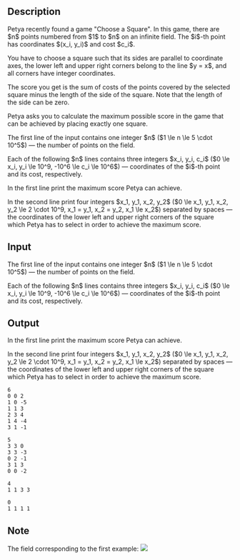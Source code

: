 ## Description

<div><p>Petya recently found a game "Choose a Square". In this game, there are $n$ points numbered from $1$ to $n$ on an infinite field. The $i$-th point has coordinates $(x_i, y_i)$ and cost $c_i$.</p><p>You have to choose a square such that its sides are parallel to coordinate axes, the lower left and upper right corners belong to the line $y = x$, and all corners have integer coordinates.</p><p>The score you get is the sum of costs of the points covered by the selected square minus the length of the side of the square. Note that the length of the side can be zero.</p><p>Petya asks you to calculate the maximum possible score in the game that can be achieved by placing exactly one square.</p></div><div class="input-specification"><p>The first line of the input contains one integer $n$ ($1 \le n \le 5 \cdot 10^5$) — the number of points on the field.</p><p>Each of the following $n$ lines contains three integers $x_i, y_i, c_i$ ($0 \le x_i, y_i \le 10^9, -10^6 \le c_i \le 10^6$) — coordinates of the $i$-th point and its cost, respectively.</p></div><div class="output-specification"><p>In the first line print the maximum score Petya can achieve.</p><p>In the second line print four integers $x_1, y_1, x_2, y_2$ ($0 \le x_1, y_1, x_2, y_2 \le 2 \cdot 10^9, x_1 = y_1, x_2 = y_2, x_1 \le x_2$) separated by spaces — the coordinates of the lower left and upper right corners of the square which Petya has to select in order to achieve the maximum score.</p></div>

## Input

<p>The first line of the input contains one integer $n$ ($1 \le n \le 5 \cdot 10^5$) — the number of points on the field.</p><p>Each of the following $n$ lines contains three integers $x_i, y_i, c_i$ ($0 \le x_i, y_i \le 10^9, -10^6 \le c_i \le 10^6$) — coordinates of the $i$-th point and its cost, respectively.</p>

## Output

<p>In the first line print the maximum score Petya can achieve.</p><p>In the second line print four integers $x_1, y_1, x_2, y_2$ ($0 \le x_1, y_1, x_2, y_2 \le 2 \cdot 10^9, x_1 = y_1, x_2 = y_2, x_1 \le x_2$) separated by spaces — the coordinates of the lower left and upper right corners of the square which Petya has to select in order to achieve the maximum score.</p>





```input1
6
0 0 2
1 0 -5
1 1 3
2 3 4
1 4 -4
3 1 -1
```




```input2
5
3 3 0
3 3 -3
0 2 -1
3 1 3
0 0 -2
```




```output1
4
1 1 3 3
```




```output2
0
1 1 1 1
```



## Note

<p>The field corresponding to the first example: <img class="tex-graphics" src="file://yGxziJSW.png" style="max-width: 100.0%;max-height: 100.0%;"></p>
